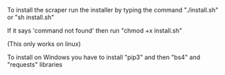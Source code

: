 To install the scraper run the installer by typing the command "./install.sh" or "sh install.sh"

If it says 'command not found' then run "chmod +x install.sh"

(This only works on linux)

To install on Windows you have to install "pip3" and then "bs4" and "requests" libraries
